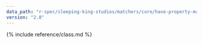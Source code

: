 ```yaml
---
data_path: "r-spec/sleeping-king-studios/matchers/core/have-property-matcher"
version: "2.8"
---
```


{% include reference/class.md %}

